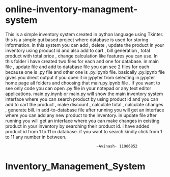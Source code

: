 # online-inventory-managment-system

 This is a simple inventory system created in python language using Tkinter. this is a simple gui based project where  database is used for storing information. in this system you can add , delete , update the product in your inventory using product id and also add to cart , bill generation , total product with total price , change calculation like features you can use.
 In this folder i have created two files for each and one for database. in main file , update file and add to database file you can see 2 files for each because one is .py file and other one is .py.ipynb file. basically .py.ipynb file gives you direct output if you open it in jypyter from selecting in jypyter home page all folders and choosing that main.py.ipynb file . if you want to see only code you can open .py flle in your notepad or any text editor applications.
 												main.py.inynb or main.py will show the main inventory system interface where you can search product by using product id and you can add to cart the product , make discount , calculate total , calculate changes , generate bill.
 	in add-to-database file after running you will get an interface where you can add any new product to the inventory.
 	   											in update file after running you will get an interface where you can 
 make changes in existing product in your inventory by searching their product id. i have added product id from 1 to 11 in database. if you want to search kindly 
 click from 1 to 11 any number in between.

 											~Avinash- 11906852











# Inventory_Management_System

